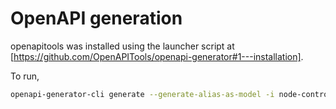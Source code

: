 # OpenAPI generation

openapitools was installed using the launcher script at [https://github.com/OpenAPITools/openapi-generator#1---installation].

To run,

```bash
openapi-generator-cli generate --generate-alias-as-model -i node-control.yaml -g rust-server --additional-properties=packageName="node-control-api"
```
